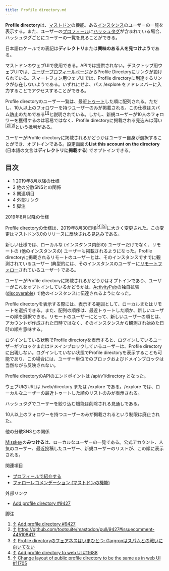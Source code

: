 ```yaml
---
title: Profile directory.md
---
```

<div class="mw-parser-output">

**Profile directory**は、[マストドン](/Mastodon "Mastodon")の機能。ある[インスタンス](/%E3%82%A4%E3%83%B3%E3%82%B9%E3%82%BF%E3%83%B3%E3%82%B9 "インスタンス")のユーザーの一覧を表示する。また、ユーザーの[プロフィール](/%E3%83%97%E3%83%AD%E3%83%95%E3%82%A3%E3%83%BC%E3%83%AB "プロフィール")に[ハッシュタグ](/%E3%83%8F%E3%83%83%E3%82%B7%E3%83%A5%E3%82%BF%E3%82%B0 "ハッシュタグ")が含まれている場合、ハッシュタグごとにユーザーの一覧を見ることができる。

日本語ロケールでの表記は**ディレクトリ**または**興味のある人を見つけよう**である。

マストドンのウェブUIで使用できる。APIでは提供されない。デスクトップ用ウェブUIでは、[ユーザープロフィールページ](/%E3%83%A6%E3%83%BC%E3%82%B6%E3%83%BC%E3%83%97%E3%83%AD%E3%83%95%E3%82%A3%E3%83%BC%E3%83%AB%E3%83%9A%E3%83%BC%E3%82%B8 "ユーザープロフィールページ")からProfile Directoryにリンクが設けられている。スマートフォン用ウェブUIでは、Profile directoryに到達するリンクが存在しないようである。いずれにせよ、パス /explore をアドレスバーに入力することでアクセスすることができる。

Profile directoryのユーザー一覧は、最近[トゥート](/%E3%83%88%E3%82%A5%E3%83%BC%E3%83%88 "トゥート")した順に配列される。ただし、10人以上のフォロワーを持つユーザーのみが掲載される。この仕様はスパム防止のためである<sup>[\[1\]](#cite_note-1)</sup>と説明されている。しかし、新規ユーザーが10人のフォロワーを獲得するのは容易ではなく、Profile directoryに掲載される見込みは薄い<sup>[\[2\]](#cite_note-2)[\[3\]](#cite_note-3)</sup>という批判がある。

ユーザーがProfile directoryに掲載されるかどうかはユーザー自身が選択することができ、オプトインである。設定画面の**List this account on the directory** (日本語の文言は**ディレクトリに掲載する**) でオプトインできる。

<div class="toc">

<div class="toctitle" lang="ja" dir="ltr">

## 目次

</div>

-   1
    2019年8月以降の仕様
-   2
    他の分散SNSとの関係
-   3
    関連項目
-   4
    外部リンク
-   5
    脚注

</div>

2019年8月以降の仕様

Profile directoryの仕様は、2019年8月30日頃<sup>[\[4\]](#cite_note-4)[\[5\]](#cite_note-5)</sup>に大きく変更された。この変更はマストドン3.0のリリースに反映される見込みである。

新しい仕様では、ローカルな (インスタンス内部の) ユーザーだけでなく、リモートの (他のインスタンスの) ユーザーも掲載されるようになった。Profile directoryに掲載されるリモートのユーザーとは、そのインスタンスですでに観測されているユーザー (典型的には、そのインスタンスのユーザーに[リモートフォロー](/%E3%83%AA%E3%83%A2%E3%83%BC%E3%83%88%E3%83%95%E3%82%A9%E3%83%AD%E3%83%BC "リモートフォロー")されているユーザー) である。

ユーザーがProfile directoryに掲載されるかどうかはオプトインであり、ユーザーがこれをオプトインしているかどうかは、[ActivityPub](/ActivityPub "ActivityPub")の独自拡張 ([discoverable](/Discoverable "Discoverable")) で他のインスタンスに伝達されるようになった。

Profile directoryを表示する際には、表示する範囲として、ローカルまたはリモートを選択できる。また、配列の順序は、最近トゥートした順か、新しいユーザーの順を選択できる。リモートのユーザーにとって、新しいユーザーの順とは、アカウントが作成された日時ではなく、そのインスタンスから観測され始めた日時の順を意味する。

ログインしている状態でProfile directoryを表示すると、ログインしているユーザーがブロックまたはドメインブロックしているユーザーは、Profile directoryに出現しない。ログインしていない状態でProfile directoryを表示することも可能であり、この場合には、ユーザー単位でのブロックおよびドメインブロックは当然ながら反映されない。

Profile directoryのAPIのエンドポイントは /api/v1/directory となった。

ウェブUIのURLは /web/directory または /explore である。/explore では、ローカルなユーザーの最近トゥートした順のリストのみが表示される。

ハッシュタグでユーザーを絞り込む機能は削除される見通しである。

10人以上のフォロワーを持つユーザーのみが掲載されるという制限は廃止された。

他の分散SNSとの関係

[Misskey](/Misskey "Misskey")の**みつける**は、ローカルなユーザーの一覧である。公式アカウント、人気のユーザー、最近投稿したユーザー、新規ユーザーのリストが、この順に表示される。

関連項目

-   [プロフィールで紹介する](/%E3%83%97%E3%83%AD%E3%83%95%E3%82%A3%E3%83%BC%E3%83%AB%E3%81%A7%E7%B4%B9%E4%BB%8B%E3%81%99%E3%82%8B "プロフィールで紹介する")
-   [フォローレコメンデーション (マストドンの機能)](/%E3%83%95%E3%82%A9%E3%83%AD%E3%83%BC%E3%83%AC%E3%82%B3%E3%83%A1%E3%83%B3%E3%83%87%E3%83%BC%E3%82%B7%E3%83%A7%E3%83%B3_(%E3%83%9E%E3%82%B9%E3%83%88%E3%83%89%E3%83%B3%E3%81%AE%E6%A9%9F%E8%83%BD) "フォローレコメンデーション (マストドンの機能)")

外部リンク

-   <a href="https://github.com/tootsuite/mastodon/pull/9427" class="external text" rel="nofollow">Add profile directory #9427</a>

脚注

<div class="mw-references-wrap">

1.  [↑](#cite_ref-1)
    <a href="https://github.com/tootsuite/mastodon/pull/9427" class="external text" rel="nofollow">Add profile directory #9427</a>
2.  [↑](#cite_ref-2)
    <a href="https://github.com/tootsuite/mastodon/pull/9427#issuecomment-445108417" class="external free" rel="nofollow">https://github.com/tootsuite/mastodon/pull/9427#issuecomment-445108417</a>
3.  [↑](#cite_ref-3)
    <a href="https://hakabahitoyo.wordpress.com/2018/12/09/profile-directory-is-still-unfair" class="external text" rel="nofollow">Profile directoryのフェアネスはいまひとつ: Gargronはスパムとの戦いに向いてない</a>
4.  [↑](#cite_ref-4)
    <a href="https://github.com/tootsuite/mastodon/pull/11688" class="external text" rel="nofollow">Add profile directory to web UI #11688</a>
5.  [↑](#cite_ref-5)
    <a href="https://github.com/tootsuite/mastodon/pull/11705" class="external text" rel="nofollow">Change layout of public profile directory to be the same as in web UI #11705</a>

</div>

</div>
